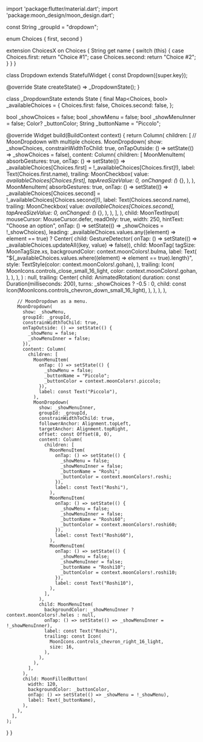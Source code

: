 import 'package:flutter/material.dart';
import 'package:moon_design/moon_design.dart';

const String _groupId = "dropdown";

enum Choices { first, second }

extension ChoicesX on Choices {
  String get name {
    switch (this) {
      case Choices.first:
        return "Choice #1";
      case Choices.second:
        return "Choice #2";
    }
  }
}

class Dropdown extends StatefulWidget {
  const Dropdown({super.key});

  @override
  State<Dropdown> createState() => _DropdownState();
}

class _DropdownState extends State<Dropdown> {
  final Map<Choices, bool> _availableChoices = {
    Choices.first: false,
    Choices.second: false,
  };

  bool _showChoices = false;
  bool _showMenu = false;
  bool _showMenuInner = false;
  Color? _buttonColor;
  String _buttonName = "Piccolo";

  @override
  Widget build(BuildContext context) {
    return Column(
      children: [
        // MoonDropdown with multiple choices.
        MoonDropdown(
          show: _showChoices,
          constrainWidthToChild: true,
          onTapOutside: () => setState(() => _showChoices = false),
          content: Column(
            children: [
              MoonMenuItem(
                absorbGestures: true,
                onTap: () => setState(() => _availableChoices[Choices.first] = !_availableChoices[Choices.first]!),
                label: Text(Choices.first.name),
                trailing: MoonCheckbox(
                  value: _availableChoices[Choices.first],
                  tapAreaSizeValue: 0,
                  onChanged: (_) {},
                ),
              ),
              MoonMenuItem(
                absorbGestures: true,
                onTap: () => setState(() => _availableChoices[Choices.second] = !_availableChoices[Choices.second]!),
                label: Text(Choices.second.name),
                trailing: MoonCheckbox(
                  value: _availableChoices[Choices.second],
                  tapAreaSizeValue: 0,
                  onChanged: (_) {},
                ),
              ),
            ],
          ),
          child: MoonTextInput(
            mouseCursor: MouseCursor.defer,
            readOnly: true,
            width: 250,
            hintText: "Choose an option",
            onTap: () => setState(() => _showChoices = !_showChoices),
            leading: _availableChoices.values.any((element) => element == true)
                ? Center(
                    child: GestureDetector(
                      onTap: () => setState(() => _availableChoices.updateAll((key, value) => false)),
                      child: MoonTag(
                        tagSize: MoonTagSize.xs,
                        backgroundColor: context.moonColors!.bulma,
                        label: Text(
                          "${_availableChoices.values.where((element) => element == true).length}",
                          style: TextStyle(color: context.moonColors!.gohan),
                        ),
                        trailing: Icon(
                          MoonIcons.controls_close_small_16_light,
                          color: context.moonColors!.gohan,
                        ),
                      ),
                    ),
                  )
                : null,
            trailing: Center(
              child: AnimatedRotation(
                duration: const Duration(milliseconds: 200),
                turns: _showChoices ? -0.5 : 0,
                child: const Icon(MoonIcons.controls_chevron_down_small_16_light),
              ),
            ),
          ),
        ),

        // MoonDropdown as a menu.
        MoonDropdown(
          show: _showMenu,
          groupId: _groupId,
          constrainWidthToChild: true,
          onTapOutside: () => setState(() {
            _showMenu = false;
            _showMenuInner = false;
          }),
          content: Column(
            children: [
              MoonMenuItem(
                onTap: () => setState(() {
                  _showMenu = false;
                  _buttonName = "Piccolo";
                  _buttonColor = context.moonColors!.piccolo;
                }),
                label: const Text("Piccolo"),
              ),
              MoonDropdown(
                show: _showMenuInner,
                groupId: _groupId,
                constrainWidthToChild: true,
                followerAnchor: Alignment.topLeft,
                targetAnchor: Alignment.topRight,
                offset: const Offset(8, 0),
                content: Column(
                  children: [
                    MoonMenuItem(
                      onTap: () => setState(() {
                        _showMenu = false;
                        _showMenuInner = false;
                        _buttonName = "Roshi";
                        _buttonColor = context.moonColors!.roshi;
                      }),
                      label: const Text("Roshi"),
                    ),
                    MoonMenuItem(
                      onTap: () => setState(() {
                        _showMenu = false;
                        _showMenuInner = false;
                        _buttonName = "Roshi60";
                        _buttonColor = context.moonColors!.roshi60;
                      }),
                      label: const Text("Roshi60"),
                    ),
                    MoonMenuItem(
                      onTap: () => setState(() {
                        _showMenu = false;
                        _showMenuInner = false;
                        _buttonName = "Roshi10";
                        _buttonColor = context.moonColors!.roshi10;
                      }),
                      label: const Text("Roshi10"),
                    ),
                  ],
                ),
                child: MoonMenuItem(
                  backgroundColor: _showMenuInner ? context.moonColors!.heles : null,
                  onTap: () => setState(() => _showMenuInner = !_showMenuInner),
                  label: const Text("Roshi"),
                  trailing: const Icon(
                    MoonIcons.controls_chevron_right_16_light,
                    size: 16,
                  ),
                ),
              ),
            ],
          ),
          child: MoonFilledButton(
            width: 120,
            backgroundColor: _buttonColor,
            onTap: () => setState(() => _showMenu = !_showMenu),
            label: Text(_buttonName),
          ),
        ),
      ],
    );
  }
}